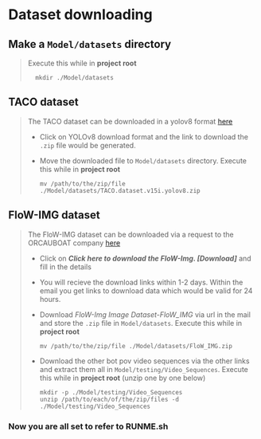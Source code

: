 # Dataset downloading

## Make a `Model/datasets` directory 
> Execute this while in **project root**
>
>       mkdir ./Model/datasets

## TACO dataset
> The TACO dataset can be downloaded in a yolov8 format [here](https://universe.roboflow.com/taco-t7kkz/taco-dataset-ql1ng/dataset/15)
> - Click on YOLOv8 download format and the link to download the `.zip` file would be generated.
> - Move the downloaded file to `Model/datasets` directory. Execute this while in **project root**
>
>       mv /path/to/the/zip/file ./Model/datasets/TACO.dataset.v15i.yolov8.zip

## FloW-IMG dataset
> The FloW-IMG dataset can be downloaded via a request to the ORCAUBOAT company [here](https://orca-tech.cn/en/datasets/FloW/FloW-Img)
> - Click on ***Click here to download the FloW-Img. \[Download\]*** and fill in the details
> - You will recieve the download links within 1-2 days. Within the email you get links to download data which would be valid for 24 hours.
> - Download *FloW-Img Image Dataset-FloW_IMG* via url in the mail and store the `.zip` file in `Model/datasets`. Execute this while in **project root**
>
>       mv /path/to/the/zip/file ./Model/datasets/FloW_IMG.zip
> - Download the other bot pov video sequences via the other links and extract them all in `Model/testing/Video_Sequences`. Execute this while in **project root** (unzip one by one below)
>
>       mkdir -p ./Model/testing/Video_Sequences
>       unzip /path/to/each/of/the/zip/files -d ./Model/testing/Video_Sequences


### Now you are all set to refer to RUNME.sh